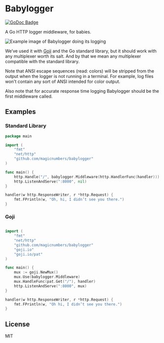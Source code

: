 Babylogger
==========

[![GoDoc Badge](https://godoc.org/github.com/magicnumbers/babylogger?status.svg)](https://pkg.go.dev/github.com/meowgorithm/babylogger)

A Go HTTP logger middleware, for babies.

![Example image of Babylogger doing its logging](https://i.imgur.com/VGg7Wl6.png "Babylogger doing its logging")

We’ve used it with [Goji][goji] and the Go standard library, but it should work
with any multiplexer worth its salt. And by that we mean any multiplexer
compatible with the standard library.

Note that ANSI escape sequences (read: colors) will be stripped from the output
when the logger is not running in a terminal. For example, log files won't
contain any sort of ANSI intended for color output.

Also note that for accurate response time logging Babylogger should be the first middleware
called.


## Examples

### Standard Library

```go
package main

import (
    "fmt"
    "net/http"
    "github.com/magicnumbers/babylogger"
)

func main() {
    http.Handle("/", babylogger.Middleware(http.HandlerFunc(handler)))
    http.ListenAndServe(":8000", nil)
}

handler(w http.ResponseWriter, r *http.Request) {
    fmt.FPrintln(w, "Oh, hi, I didn’t see you there.")
}
```

### Goji

```go

import (
    "fmt"
    "net/http"
    "github.com/magicnumbers/babylogger"
    "goji.io"
    "goji.io/pat"
)

func main() {
    mux := goji.NewMux()
    mux.Use(babylogger.Middleware)
    mux.HandleFunc(pat.Get("/"), handler)
    http.ListenAndServe(":8000", mux)
}

handler(w http.ResponseWriter, r *http.Request) {
    fmt.FPrintln(w, "Oh hi, I didn’t see you there.")
}
```


## License

MIT

[goji]: http://goji.io
[mattn]: https://github.com/mattn
